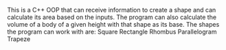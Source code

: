 This is a C++ OOP that can receive information to create a shape and can calculate its area based on the inputs.
The program can also calculate the volume of a body of a given height with that shape as its base.
The shapes the program can work with are:
  Square
  Rectangle
  Rhombus
  Parallelogram
  Trapeze
